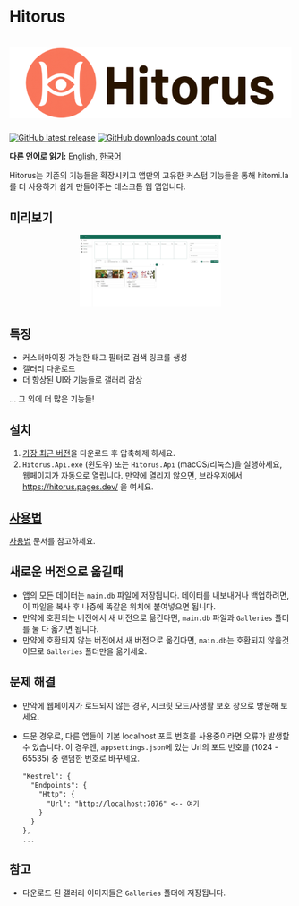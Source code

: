 # Hitorus

<h1 align="center">
  <picture>
    <source media="(prefers-color-scheme: dark)" srcset="content/banner-dark.jpeg">
    <source media="(prefers-color-scheme: light)" srcset="content/banner-light.png">
    <img alt="Hitorus" src="content/banner-light.png">
  </picture>
</h1>

[![GitHub latest release](https://img.shields.io/github/release/kaismic/Hitorus.svg?logo=github)](https://github.com/kaismic/Hitorus/releases/latest)
[![GitHub downloads count total](https://img.shields.io/github/downloads/kaismic/Hitorus/total.svg?logo=github)](https://github.com/kaismic/Hitorus/releases)

**다른 언어로 읽기:** [English](README.md), [한국어](README-ko.md)

Hitorus는 기존의 기능들을 확장시키고 앱만의 고유한 커스텀 기능들을 통해 hitomi.la를 더 사용하기 쉽게 만들어주는 데스크톱 웹 앱입니다.

## 미리보기
<div align="center">
  <img src="./content/preview-1.jpeg" width="50%">
</div>

## 특징
- 커스터마이징 가능한 태그 필터로 검색 링크를 생성
- 갤러리 다운로드
- 더 향상된 UI와 기능들로 갤러리 감상

... 그 외에 더 많은 기능들!

## 설치
1. [가장 최근 버전](https://github.com/kaismic/Hitorus/releases/latest)을 다운로드 후 압축해제 하세요.
2. `Hitorus.Api.exe` (윈도우) 또는 `Hitorus.Api` (macOS/리눅스)을 실행하세요, 웹페이지가 자동으로 열립니다. 만약에 열리지 않으면, 브라우저에서 https://hitorus.pages.dev/ 을 여세요.

## [사용법](/wiki/ko/usage.md)
[사용법](/wiki/ko/usage.md) 문서를 참고하세요.

## 새로운 버전으로 옮길때
- 앱의 모든 데이터는 `main.db` 파일에 저장됩니다. 데이터를 내보내거나 백업하려면, 이 파일을 복사 후 나중에 똑같은 위치에 붙여넣으면 됩니다.
- 만약에 호환되는 버전에서 새 버전으로 옮긴다면, `main.db` 파일과 `Galleries` 폴더를 둘 다 옮기면 됩니다.
- 만약에 호환되지 않는 버전에서 새 버전으로 옮긴다면, `main.db`는 호환되지 않을것이므로 `Galleries` 폴더만을 옮기세요.

## 문제 해결
- 만약에 웹페이지가 로드되지 않는 경우, 시크릿 모드/사생활 보호 창으로 방문해 보세요.
- 드문 경우로, 다른 앱들이 기본 localhost 포트 번호를 사용중이라면 오류가 발생할 수 있습니다. 이 경우엔, `appsettings.json`에 있는 Url의 포트 번호를 (1024 - 65535) 중 랜덤한 번호로 바꾸세요.

      "Kestrel": {
        "Endpoints": {
          "Http": {
            "Url": "http://localhost:7076" <-- 여기
          }
        }
      },
      ...

## 참고
- 다운로드 된 갤러리 이미지들은 `Galleries` 폴더에 저장됩니다.

